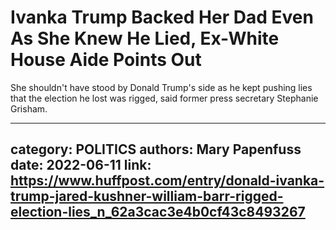 # Ivanka Trump Backed Her Dad Even As She Knew He Lied, Ex-White House Aide Points Out

She shouldn't have stood by Donald Trump's side as he kept pushing  lies that the election he lost was rigged, said former press secretary Stephanie Grisham.

---
category: POLITICS
authors: Mary Papenfuss
date: 2022-06-11
link: https://www.huffpost.com/entry/donald-ivanka-trump-jared-kushner-william-barr-rigged-election-lies_n_62a3cac3e4b0cf43c8493267
---
